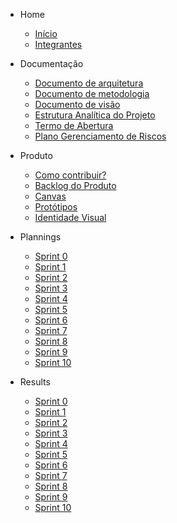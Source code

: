 - Home
    - [Início](/)
    - [Integrantes](./?id=integrantes)

- Documentação 
    - [Documento de arquitetura](./wiki/Documents/Documento_de_Arquitetura.md)
    - [Documento de metodologia](./wiki/Documents/Documento_de_Metodologia.md)
    - [Documento de visão](./wiki/Documents/Documento_de_Visao.md)
    - [Estrutura Analítica do Projeto](./wiki/EAP.md)
    - [Termo de Abertura](./wiki/TAP.md)
    - [Plano Gerenciamento de Riscos](./wiki/Plano_Gerenciamento_de_Riscos.md)

- Produto 
    - [Como contribuir?](./wiki/CONTRIBUTING.md)
    - [Backlog do Produto](./wiki/Product_Backlog.md)
    - [Canvas](./wiki/Canvas.md)
    - [Protótipos](./wiki/Protótipos)
    - [Identidade Visual](./wiki/style_guide.md)

- Plannings
    - [Sprint 0](./sprints/sprint0/planning.md)
    - [Sprint 1](./sprints/sprint1/planning.md)
    - [Sprint 2](./sprints/sprint2/planning.md)
    - [Sprint 3](./sprints/sprint3/planning.md)
    - [Sprint 4](./sprints/sprint4/planning.md)
    - [Sprint 5](./sprints/sprint5/planning.md)
    - [Sprint 6](./sprints/sprint6/planning.md)
    - [Sprint 7](./sprints/sprint7/planning.md)
    - [Sprint 8](./sprints/sprint8/planning.md)
    - [Sprint 9](./sprints/sprint9/planning.md)
    - [Sprint 10](./sprints/sprint10/planning.md)

- Results
    - [Sprint 0](./sprints/sprint0/result.md)
    - [Sprint 1](./sprints/sprint1/result.md)
    - [Sprint 2](./sprints/sprint2/result.md)
    - [Sprint 3](./sprints/sprint3/result.md)
    - [Sprint 4](./sprints/sprint4/result.md)
    - [Sprint 5](./sprints/sprint5/result.md)
    - [Sprint 6](./sprints/sprint6/result.md)
    - [Sprint 7](./sprints/sprint7/result.md)
    - [Sprint 8](./sprints/sprint8/result.md)
    - [Sprint 9](./sprints/sprint9/result.md)
    - [Sprint 10](./sprints/sprint10/result.md)